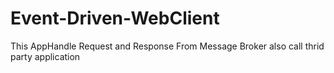 # Event-Driven-WebClient
This AppHandle Request and Response From Message Broker also call thrid party application
